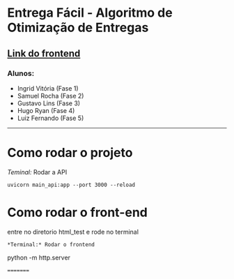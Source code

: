 # Entrega Fácil - Algoritmo de Otimização de Entregas
## [Link do frontend](https://bababea-0.github.io/Otimizador_de_entregas/)
### Alunos:
- Ingrid Vitória (Fase 1)
- Samuel Rocha (Fase 2)
- Gustavo Lins (Fase 3)
- Hugo Ryan (Fase 4)
- Luiz Fernando (Fase 5)
---
# Como rodar o projeto
*Teminal:* Rodar a API
```
uvicorn main_api:app --port 3000 --reload 
```

# Como rodar o front-end
entre no diretorio html_test e rode no terminal
```
*Terminal:* Rodar o frontend
```
python -m http.server
```
=======

